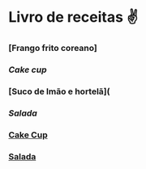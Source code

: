# Livro de receitas :v:

### [Frango frito coreano]


### *Cake cup*



### [Suco de lmão e hortelã](


### *Salada*

### [Cake Cup](https://github.com/Elyss029/recipe-librum/blob/main/cake_cup.md)
### [Salada](https://github.com/Elyss029/recipe-librum/blob/main/salada.md)
